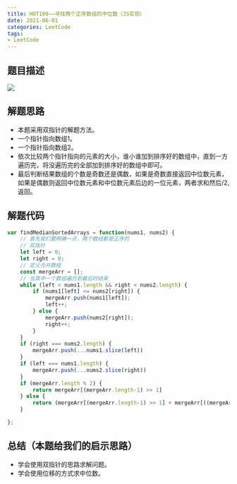 ```yaml
---
title: HOT100——寻找两个正序数组的中位数（JS实现）
date: 2021-06-01
categories: LeetCode
tags: 
- LeetCode
---
```

## 题目描述
![](https://img-blog.csdnimg.cn/img_convert/5040bc51d780fb4971f220f7c2f383cd.png)

## 解题思路
* 本题采用双指针的解题方法。
* 一个指针指向数组1。
* 一个指针指向数组2。
* 依次比较两个指针指向的元素的大小，谁小谁加到排序好的数组中，直到一方遍历完，将没遍历完的全部加到排序好的数组中即可。
* 最后判断结果数组的个数是奇数还是偶数，如果是奇数直接返回中位数元素，如果是偶数则返回中位数元素和中位数元素后边的一位元素，两者求和然后/2,返回。

## 解题代码
```js
var findMedianSortedArrays = function(nums1, nums2) {
    // 首先我们要明确一点，两个数组都是正序的
    // 双指针
    let left = 0;
    let right = 0;
    // 定义合并数组
    const mergeArr = [];
    // 当其中一个数组遍历到最后时结束
    while (left < nums1.length && right < nums2.length) {
        if (nums1[left] <= nums2[right]) {
            mergeArr.push(nums1[left]);
            left++;
        } else {
            mergeArr.push(nums2[right]);
            right++;
        }
    }
    if (right === nums2.length) {
        mergeArr.push(...nums1.slice(left))
    }
    if (left === nums1.length) {
        mergeArr.push(...nums2.slice(right))
    }
    if (mergeArr.length % 2) {
        return mergeArr[(mergeArr.length-1) >> 1]
    } else {
        return (mergeArr[(mergeArr.length-1) >> 1] + mergeArr[((mergeArr.length-1) >> 1) + 1]) / 2
    }

};
```
## 总结（本题给我们的启示思路）
* 学会使用双指针的思路求解问题。
* 学会使用位移的方式求中位数。




